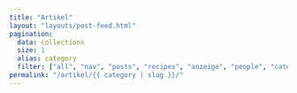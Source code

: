 ```yaml
---
title: "Artikel"
layout: "layouts/post-feed.html"
pagination:
  data: collections
  size: 1
  alias: category
  filter: ["all", "nav", "posts", "recipes", "anzeige", "people", "categories"]
permalink: "/artikel/{{ category | slug }}/"
---
```

